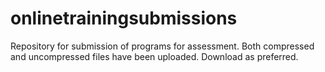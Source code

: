 # onlinetrainingsubmissions
Repository for submission of programs for assessment.
Both compressed and uncompressed files have been uploaded.
Download as preferred.
